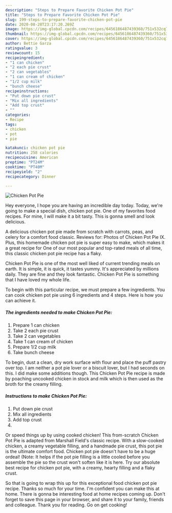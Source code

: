 ```yaml
---
description: "Steps to Prepare Favorite Chicken Pot Pie"
title: "Steps to Prepare Favorite Chicken Pot Pie"
slug: 199-steps-to-prepare-favorite-chicken-pot-pie
date: 2020-08-28T23:17:20.269Z
image: https://img-global.cpcdn.com/recipes/6456186487439360/751x532cq70/chicken-pot-pie-recipe-main-photo.jpg
thumbnail: https://img-global.cpcdn.com/recipes/6456186487439360/751x532cq70/chicken-pot-pie-recipe-main-photo.jpg
cover: https://img-global.cpcdn.com/recipes/6456186487439360/751x532cq70/chicken-pot-pie-recipe-main-photo.jpg
author: Bettie Garza
ratingvalue: 3
reviewcount: 15
recipeingredient:
- "1 can chicken"
- "2 each pie crust"
- "2 can vegetables"
- "1 can cream of chicken"
- "1/2 cup milk"
- "bunch cheese"
recipeinstructions:
- "Put down pie crust"
- "Mix all ingredients"
- "Add top crust"
- ""
categories:
- Recipe
tags:
- chicken
- pot
- pie

katakunci: chicken pot pie 
nutrition: 258 calories
recipecuisine: American
preptime: "PT24M"
cooktime: "PT40M"
recipeyield: "2"
recipecategory: Dinner

---
```



![Chicken Pot Pie](https://img-global.cpcdn.com/recipes/6456186487439360/751x532cq70/chicken-pot-pie-recipe-main-photo.jpg)

Hey everyone, I hope you are having an incredible day today. Today, we're going to make a special dish, chicken pot pie. One of my favorites food recipes. For mine, I will make it a bit tasty. This is gonna smell and look delicious.

A delicious chicken pot pie made from scratch with carrots, peas, and celery for a comfort food classic. Reviews for: Photos of Chicken Pot Pie IX. Plus, this homemade chicken pot pie is super easy to make, which makes it a great recipe for One of our most popular and top-rated meals of all time, this classic chicken pot pie recipe has a flaky.

Chicken Pot Pie is one of the most well liked of current trending meals on earth. It is simple, it is quick, it tastes yummy. It's appreciated by millions daily. They are fine and they look fantastic. Chicken Pot Pie is something that I have loved my whole life.


To begin with this particular recipe, we must prepare a few ingredients. You can cook chicken pot pie using 6 ingredients and 4 steps. Here is how you can achieve it.

<!--inarticleads1-->

##### The ingredients needed to make Chicken Pot Pie:

1. Prepare 1 can chicken
1. Take 2 each pie crust
1. Take 2 can vegetables
1. Take 1 can cream of chicken
1. Prepare 1/2 cup milk
1. Take bunch cheese


To begin, dust a clean, dry work surface with flour and place the puff pastry over top. I am neither a pot pie lover or a biscuit lover, but I had seconds on this. I did make some additions though. This Chicken Pot Pie recipe is made by poaching uncooked chicken in stock and milk which is then used as the broth for the creamy filling. 

<!--inarticleads2-->

##### Instructions to make Chicken Pot Pie:

1. Put down pie crust
1. Mix all ingredients
1. Add top crust
1. 


Or speed things up by using cooked chicken! This from-scratch Chicken Pot Pie is adapted from Marshall Field&#39;s classic recipe. With a slow-cooked chicken, a creamy vegetable filling, and a handmade pie crust, this pot pie is the ultimate comfort food. Chicken pot pie doesn&#39;t have to be a huge ordeal! (Note: It helps if the pot pie filling is a little cooled before you assemble the pie so the crust won&#39;t soften like it is here. Try our absolute best recipe for chicken pot pie, with a creamy, hearty filling and a flaky crust. 

So that is going to wrap this up for this exceptional food chicken pot pie recipe. Thanks so much for your time. I'm confident you can make this at home. There is gonna be interesting food at home recipes coming up. Don't forget to save this page in your browser, and share it to your family, friends and colleague. Thank you for reading. Go on get cooking!
